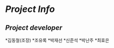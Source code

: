 *Project Info*
===================

*Project developer*
-------------------
*김동철(조장)
*조유록
*박재선
*신준석
*박난주
*최효은

